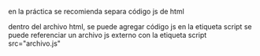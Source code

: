 en la práctica se recomienda separa código js de html

dentro del archivo html, se puede agregar código js en la etiqueta script
se puede referenciar un archivo js externo con la etiqueta script src="archivo.js"
